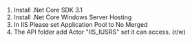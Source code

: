 1. Install .Net Core SDK 3.1 
2. Install .Net Core Windows Server Hosting
3. In IIS Please set Application Pool to No Merged
4. The API folder add Actor "IIS_IUSRS" set it can access. (r/w)